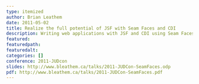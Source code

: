 ```yaml
---
type: itemized
author: Brian Leathem
date: 2011-05-02
title: Realize the full potential of JSF with Seam Faces and CDI
description: Writing web applications with JSF and CDI using Seam Faces
featured:
featuredpath:
featuredalt:
categories: []
conference: 2011-JUDcon
slides: http://www.bleathem.ca/talks/2011-JUDCon-SeamFaces.odp
pdf: http://www.bleathem.ca/talks/2011-JUDCon-SeamFaces.pdf
---
```


